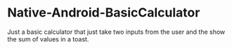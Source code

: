 # Native-Android-BasicCalculator
 Just a basic calculator that just take two inputs from the user and the show the sum of  values in a toast.
